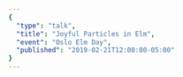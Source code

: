 ```yaml
---
{
  "type": "talk",
  "title": "Joyful Particles in Elm",
  "event": "Oslo Elm Day",
  "published": "2019-02-21T12:00:00-05:00"
}
---
```


<youtube id="goL7LeDHFi4"></youtube>

